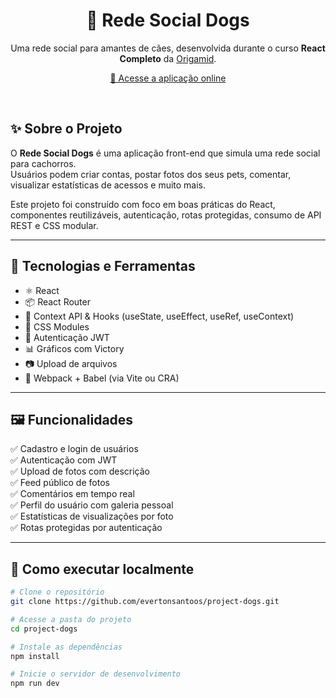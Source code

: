 <h1 align="center">🐶 Rede Social Dogs</h1>

<p align="center">
  Uma rede social para amantes de cães, desenvolvida durante o curso <strong>React Completo</strong> da <a href="https://www.origamid.com/">Origamid</a>.
</p>

<p align="center">
  <a href="https://rede-social-dogs.vercel.app" target="_blank">
    🔗 Acesse a aplicação online
  </a>
</p>

<br />

## ✨ Sobre o Projeto

O **Rede Social Dogs** é uma aplicação front-end que simula uma rede social para cachorros.  
Usuários podem criar contas, postar fotos dos seus pets, comentar, visualizar estatísticas de acessos e muito mais.

Este projeto foi construído com foco em boas práticas do React, componentes reutilizáveis, autenticação, rotas protegidas, consumo de API REST e CSS modular.

---

## 🧪 Tecnologias e Ferramentas

- ⚛️ React
- 📦 React Router
- 🧠 Context API & Hooks (useState, useEffect, useRef, useContext)
- 🎨 CSS Modules
- 🔐 Autenticação JWT
- 📊 Gráficos com Victory
- 📷 Upload de arquivos
- 🧰 Webpack + Babel (via Vite ou CRA)

---

## 🖼️ Funcionalidades

✅ Cadastro e login de usuários  
✅ Autenticação com JWT  
✅ Upload de fotos com descrição  
✅ Feed público de fotos  
✅ Comentários em tempo real  
✅ Perfil do usuário com galeria pessoal  
✅ Estatísticas de visualizações por foto  
✅ Rotas protegidas por autenticação  

---

## 🚀 Como executar localmente

```bash
# Clone o repositório
git clone https://github.com/evertonsantoos/project-dogs.git

# Acesse a pasta do projeto
cd project-dogs

# Instale as dependências
npm install

# Inicie o servidor de desenvolvimento
npm run dev

